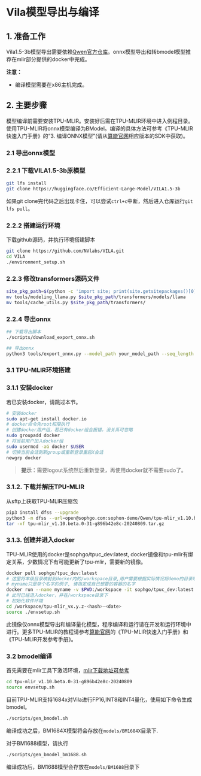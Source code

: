# Vila模型导出与编译

## 1. 准备工作
Vila1.5-3b模型导出需要依赖[Qwen官方仓库](https://huggingface.co/Qwen)。onnx模型导出和转bmodel模型推荐在mlir部分提供的docker中完成。

**注意：** 

- 编译模型需要在x86主机完成。

## 2. 主要步骤

模型编译前需要安装TPU-MLIR。安装好后需在TPU-MLIR环境中进入例程目录。使用TPU-MLIR将onnx模型编译为BModel。编译的具体方法可参考《TPU-MLIR快速入门手册》的“3. 编译ONNX模型”(请从[算能官网](https://developer.sophgo.com/site/index.html?categoryActive=material)相应版本的SDK中获取)。
### 2.1 导出onnx模型

### 2.2.1 下载VILA1.5-3b原模型

```bash
git lfs install
git clone https://huggingface.co/Efficient-Large-Model/VILA1.5-3b
```
如果git clone完代码之后出现卡住，可以尝试`ctrl+c`中断，然后进入仓库运行`git lfs pull`。

### 2.2.2 搭建运行环境
下载github源码，并执行环境搭建脚本
```bash
git clone https://github.com/NVlabs/VILA.git
cd VILA
./environment_setup.sh
```

### 2.2.3 修改transformers源码文件
```bash
site_pkg_path=$(python -c 'import site; print(site.getsitepackages()[0])')
mv tools/modeling_llama.py $site_pkg_path/transformers/models/llama
mv tools/cache_utils.py $site_pkg_path/transformers/
```

### 2.2.4 导出onnx
```bash
## 下载导出脚本
./scripts/download_export_onnx.sh

## 导出onnx
python3 tools/export_onnx.py --model_path your_model_path --seq_length your_seq_length
```
### 3.1 TPU-MLIR环境搭建

### 3.1.1 安装docker

若已安装docker，请跳过本节。
```bash
# 安装docker
sudo apt-get install docker.io
# docker命令免root权限执行
# 创建docker用户组，若已有docker组会报错，没关系可忽略
sudo groupadd docker
# 将当前用户加入docker组
sudo usermod -aG docker $USER
# 切换当前会话到新group或重新登录重启X会话
newgrp docker​ 
```
> **提示**：需要logout系统然后重新登录，再使用docker就不需要sudo了。

### 3.1.2. 下载并解压TPU-MLIR

从sftp上获取TPU-MLIR压缩包
```bash
pip3 install dfss --upgrade
python3 -m dfss --url=open@sophgo.com:sophon-demo/Qwen/tpu-mlir_v1.10.beta.0-31-g896b42e8c-20240809.tar.gz
tar -xf tpu-mlir_v1.10.beta.0-31-g896b42e8c-20240809.tar.gz
```

### 3.1.3. 创建并进入docker

TPU-MLIR使用的docker是sophgo/tpuc_dev:latest, docker镜像和tpu-mlir有绑定关系，少数情况下有可能更新了tpu-mlir，需要新的镜像。
```bash
docker pull sophgo/tpuc_dev:latest
# 这里将本级目录映射到docker内的/workspace目录,用户需要根据实际情况将demo的目录映射到docker里面
# myname只是举个名字的例子, 请指定成自己想要的容器的名字
docker run --name myname -v $PWD:/workspace -it sophgo/tpuc_dev:latest
# 此时已经进入docker，并在/workspace目录下
# 初始化软件环境
cd /workspace/tpu-mlir_vx.y.z-<hash>-<date>
source ./envsetup.sh
```
此镜像仅onnx模型导出和编译量化模型，程序编译和运行请在开发和运行环境中进行。更多TPU-MLIR的教程请参考[算能官网](https://developer.sophgo.com/site/index.html?categoryActive=material)的《TPU-MLIR快速入门手册》和《TPU-MLIR开发参考手册》。



### 3.2 bmodel编译
首先需要在mlir工具下激活环境，[mlir下载地址可参考](./Qwen_Export_Guide.md/#212-下载并解压tpu-mlir)
```bash
cd tpu-mlir_v1.10.beta.0-31-g896b42e8c-20240809
source envsetup.sh
```
目前TPU-MLIR支持1684x对Vila进行FP16,INT8和INT4量化，使用如下命令生成bmodel。

```bash
./scripts/gen_bmodel.sh
```
编译成功之后，BM1684X模型将会存放在`models/BM1684X`目录下.

对于BM1688模型，请执行

```bash
./scripts/gen_bmodel_bm1688.sh
```
编译成功后，BM1688模型会存放在`models/BM1688`目录下
